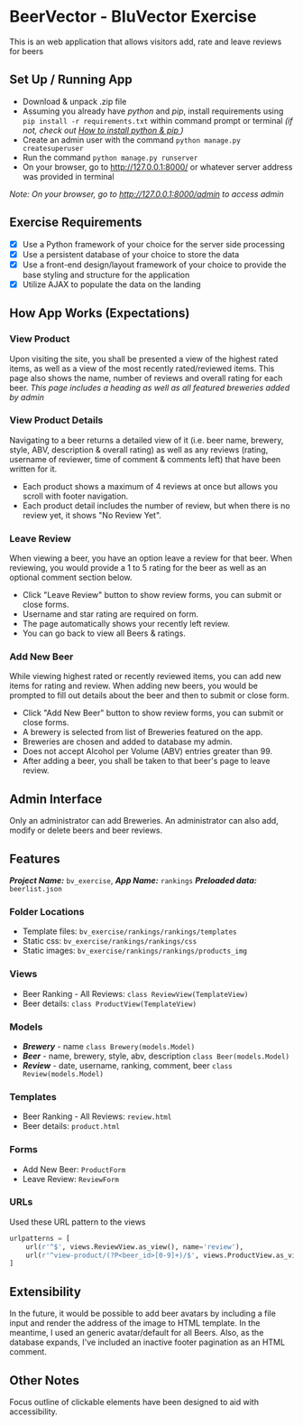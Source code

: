 # BeerVector - BluVector Exercise

This is an web application that allows visitors add, rate and leave reviews for beers
## Set Up / Running App
- Download & unpack .zip file
- Assuming you already have *python* and *pip*, install requirements using `​ pip install -r requirements.txt` within command prompt or terminal *(if not, check out [How to install python & pip ](https://pip.pypa.io/en/stable/installing/))*
- Create an admin user with the command `python manage.py createsuperuser`
- Run the command `python manage.py runserver`
- On your browser, go to http://127.0.0.1:8000/ or whatever server address was provided in terminal

*Note: On your browser, go to http://127.0.0.1:8000/admin to access admin*

## Exercise Requirements
- [x] Use a Python framework of your choice for the server side processing
- [x] Use a persistent database of your choice to store the data
- [x] Use a front-end design/layout framework of your choice to provide the base styling and
structure for the application
- [x] Utilize AJAX to populate the data on the landing

## How App Works (Expectations)
### View Product 
 Upon visiting the site, you shall be presented a view of the highest rated items, as well as a view of the most recently rated/reviewed items. This page also shows the name, number of reviews and overall rating for each beer. *This page includes a heading as well as all featured breweries added by admin*
 
### View Product Details     
Navigating to a beer returns a detailed view of it (i.e. beer name, brewery, style, ABV, description & overall rating) as well as any reviews (rating, username of reviewer, time of comment & comments left) that have been written for it. 
- Each product shows a maximum of 4 reviews at once but allows you scroll with footer navigation.
- Each product detail includes the number of review, but when there is no review yet, it shows "No Review Yet".
    
 ### Leave Review
 When viewing a beer, you have an option leave a review for that beer. When reviewing, you would provide a 1 to 5 rating for the beer as well as an optional comment section below.
 - Click "Leave Review" button to show review forms, you can submit or close forms.
 - Username and star rating are required on form.
 - The page automatically shows your recently left review.
 - You can go back to view all Beers & ratings.

### Add New Beer
While viewing highest rated or recently reviewed items, you can add new items for rating and review. When adding new beers, you would be prompted to fill out details about the beer and then to submit or close form.
- Click "Add New Beer" button to show review forms, you can submit or close forms.
- A brewery is selected from list of Breweries featured on the app.
- Breweries are chosen and added to database my admin.
- Does not accept Alcohol per Volume (ABV) entries greater than 99.
- After adding a beer, you shall be taken to that beer's page to leave review.

## Admin Interface
Only an administrator can add Breweries. An administrator can also add, modify or delete beers and beer reviews.

## Features
***Project Name:*** `bv_exercise`, ***App Name:*** `rankings`
***Preloaded data:*** `beerlist.json`
### Folder Locations
- Template files: `bv_exercise/rankings/rankings/templates`
- Static css: `bv_exercise/rankings/rankings/css`
- Static images: `bv_exercise/rankings/rankings/products_img`

### Views
- Beer Ranking - All Reviews: `class ReviewView(TemplateView)`
- Beer details: `class ProductView(TemplateView)`

### Models
- ***Brewery*** - name `class Brewery(models.Model)`
- ***Beer*** - name, brewery, style, abv, description `class Beer(models.Model)`
- ***Review*** - date, username, ranking, comment, beer `class Review(models.Model)`

### Templates
- Beer Ranking - All Reviews: `review.html`
- Beer details: `product.html`

### Forms
- Add New Beer: `ProductForm`
- Leave Review: `ReviewForm`

### URLs
Used these URL pattern to the views
```python
urlpatterns = [
    url(r'^$', views.ReviewView.as_view(), name='review'),
    url(r'^view-product/(?P<beer_id>[0-9]+)/$', views.ProductView.as_view(), name='view-product'),
]
```

## Extensibility
In the future, it would be possible to add beer avatars by including a file input and render the address of the image to HTML template. In the meantime, I used an generic avatar/default for all Beers. Also, as the database expands, I've included an inactive footer pagination as an HTML comment.

## Other Notes
Focus outline of clickable elements have been designed to aid with accessibility.

